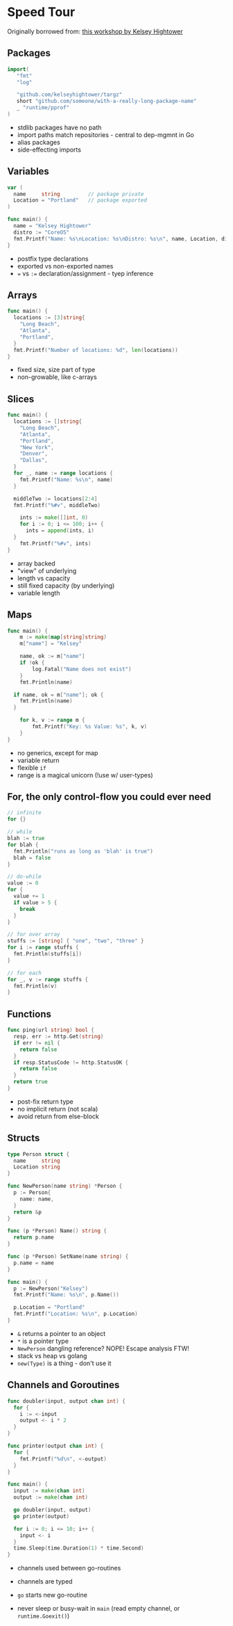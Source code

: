 # Speed Tour

Originally borrowed from: [this workshop by Kelsey Hightower][workshop]

## Packages

```go
import(
   "fmt"
   "log"

   "github.com/kelseyhightower/targz"
   short "github.com/someone/with-a-really-long-package-name"
   _ "runtime/pprof"
)
```

- stdlib packages have no path
- import paths match repositories - central to dep-mgmnt in Go
- alias packages
- side-effecting imports


## Variables

```go
var (
  name     string         // package private
  Location = "Portland"   // package exported
)

func main() {
  name = "Kelsey Hightower"
  distro := "CoreOS"
  fmt.Printf("Name: %s\nLocation: %s\nDistro: %s\n", name, Location, distro)
}
```

- postfix type declarations
- exported vs non-exported names
- `=` vs `:=` declaration/assignment - tyep inference


## Arrays

```go
func main() {
  locations := [3]string{
    "Long Beach",
    "Atlanta",
    "Portland",
  } 
  fmt.Printf("Number of locations: %d", len(locations))
}
```

- fixed size, size part of type
- non-growable, like c-arrays

## Slices

```go
func main() {
  locations := []string{
    "Long Beach",
    "Atlanta",
    "Portland",
    "New York",
    "Denver",
    "Dallas",
  }
  for _, name := range locations {
    fmt.Printf("Name: %s\n", name)
  }

  middleTwo := locations[2:4]
  fmt.Printf("%#v", middleTwo)

    ints := make([]int, 0)
    for i := 0; i <= 100; i++ {
      ints = append(ints, i)
  }
    fmt.Printf("%#v", ints)
}
```

- array backed
- "view" of underlying
- length vs capacity
- still fixed capacity (by underlying)
- variable length


## Maps

```go
func main() {
	m := make(map[string]string)
	m["name"] = "Kelsey"

	name, ok := m["name"]
	if !ok {
		log.Fatal("Name does not exist")
	}
	fmt.Println(name)

  if name, ok = m["name"]; ok {
    fmt.Println(name)
  }

	for k, v := range m {
		fmt.Printf("Key: %s Value: %s", k, v)
	}
}
```

- no generics, except for map
- variable return
- flexible `if`
- range is a magical unicorn (!use w/ user-types)

## For, the only control-flow you could ever need

```go
// infinite
for {}

// while
blah := true
for blah {
  fmt.Println("runs as long as 'blah' is true")
  blah = false
}

// do-while
value := 0
for {
  value += 1
  if value > 5 {
    break
  }
}

// for over array
stuffs := [string] { "one", "two", "three" }
for i := range stuffs {
  fmt.Println(stuffs[i])
}

// for each
for _, v := range stuffs {
  fmt.Println(v)
}
```

## Functions

```go
func ping(url string) bool {
  resp, err := http.Get(string)
  if err != nil {
    return false
  }
  if resp.StatusCode != http.StatusOK {
    return false
  }
  return true
}
```

- post-fix return type
- no implicit return (not scala)
- avoid return from else-block

## Structs

```go
type Person struct {
  name     string
  Location string
}

func NewPerson(name string) *Person {
  p := Person{
    name: name,
  }
  return &p
}

func (p *Person) Name() string {
  return p.name
}

func (p *Person) SetName(name string) {
  p.name = name
}

func main() {
  p := NewPerson("Kelsey")
  fmt.Printf("Name: %s\n", p.Name())

  p.Location = "Portland"
  fmt.Printf("Location: %s\n", p.Location)
}
```

- `&` returns a pointer to an object
- `*` is a pointer type
- `NewPerson` dangling reference? NOPE! Escape analysis FTW!
- stack vs heap vs golang
- `new(Type)` is a thing - don't use it

## Channels and Goroutines

```go
func doubler(input, output chan int) {
  for {
    i := <-input
    output <- i * 2
  }
}

func printer(output chan int) {
  for {
    fmt.Printf("%d\n", <-output)
  }
}

func main() {
  input := make(chan int)
  output := make(chan int)

  go doubler(input, output)
  go printer(output)

  for i := 0; i <= 10; i++ {
    input <- i
  }
  time.Sleep(time.Duration(1) * time.Second)
}
```

- channels used between go-routines
- channels are typed
- `go` starts  new go-routine
- never sleep or busy-wait in `main` (read empty channel, or `runtime.Goexit()`)



  [workshop]: https://github.com/kelseyhightower/intro-to-go-workshop/blob/master/speed_tour.md

